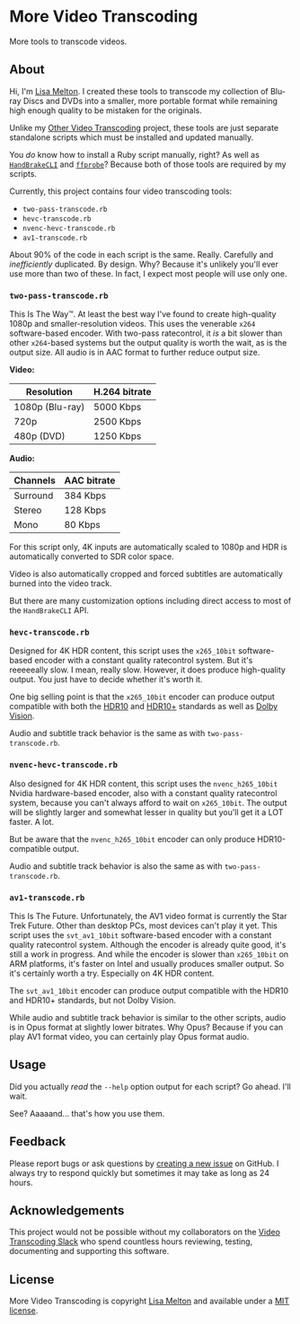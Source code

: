# More Video Transcoding

More tools to transcode videos.

## About

Hi, I'm [Lisa Melton](https://lisamelton.net/). I created these tools to transcode my collection of Blu-ray Discs and DVDs into a smaller, more portable format while remaining high enough quality to be mistaken for the originals.

Unlike my [Other Video Transcoding](https://github.com/lisamelton/other_video_transcoding) project, these tools are just separate standalone scripts which must be installed and updated manually.

You *do* know how to install a Ruby script manually, right? As well as [`HandBrakeCLI`](https://handbrake.fr/downloads2.php) and [`ffprobe`](https://ffmpeg.org/download.html)? Because both of those tools are required by my scripts.

Currently, this project contains four video transcoding tools:

- `two-pass-transcode.rb`
- `hevc-transcode.rb`
- `nvenc-hevc-transcode.rb`
- `av1-transcode.rb`

About 90% of the code in each script is the same. Really. Carefully and *inefficiently* duplicated. By design. Why? Because it's unlikely you'll ever use more than two of these. In fact, I expect most people will use only one.

### `two-pass-transcode.rb`

This Is The Way™. At least the best way I've found to create high-quality 1080p and smaller-resolution videos. This uses the venerable `x264` software-based encoder. With two-pass ratecontrol, it _is_ a bit slower than other `x264`-based systems but the output quality is worth the wait, as is the output size. All audio is in AAC format to further reduce output size.

**Video:**

Resolution | H.264 bitrate
--- | ---
1080p (Blu-ray) | 5000 Kbps
720p | 2500 Kbps
480p (DVD) | 1250 Kbps

**Audio:**

Channels | AAC bitrate
--- | ---
Surround | 384 Kbps
Stereo | 128 Kbps
Mono | 80 Kbps

For this script only, 4K inputs are automatically scaled to 1080p and HDR is automatically converted to SDR color space.

Video is also automatically cropped and forced subtitles are automatically burned into the video track.

But there are many customization options including direct access to most of the `HandBrakeCLI` API.

### `hevc-transcode.rb`

Designed for 4K HDR content, this script uses the `x265_10bit` software-based encoder with a constant quality ratecontrol system. But it's reeeeeally slow. I mean, really slow. However, it does produce high-quality output. You just have to decide whether it's worth it.

One big selling point is that the `x265_10bit` encoder can produce output compatible with both the [HDR10](https://en.wikipedia.org/wiki/HDR10) and [HDR10+](https://en.wikipedia.org/wiki/HDR10%2B) standards as well as [Dolby Vision](https://en.wikipedia.org/wiki/Dolby_Vision).

Audio and subtitle track behavior is the same as with `two-pass-transcode.rb`.

### `nvenc-hevc-transcode.rb`

Also designed for 4K HDR content, this script uses the `nvenc_h265_10bit` Nvidia hardware-based encoder, also with a constant quality ratecontrol system, because you can't always afford to wait on `x265_10bit`. The output will be slightly larger and somewhat lesser in quality but you'll get it a LOT faster. A lot.

But be aware that the `nvenc_h265_10bit` encoder can only produce HDR10-compatible output.

Audio and subtitle track behavior is also the same as with `two-pass-transcode.rb`.

### `av1-transcode.rb`

This Is The Future. Unfortunately, the AV1 video format is currently the Star Trek Future. Other than desktop PCs, most devices can't play it yet. This script uses the `svt_av1_10bit` software-based encoder with a constant quality ratecontrol system. Although the encoder is already quite good, it's still a work in progress. And while the encoder is slower than `x265_10bit` on ARM platforms, it's faster on Intel and usually produces smaller output. So it's certainly worth a try. Especially on 4K HDR content.

The `svt_av1_10bit` encoder can produce output compatible with the HDR10 and HDR10+ standards, but not Dolby Vision.

While audio and subtitle track behavior is similar to the other scripts, audio is in Opus format at slightly lower bitrates. Why Opus? Because if you can play AV1 format video, you can certainly play Opus format audio.

## Usage

Did you actually *read* the `--help` option output for each script? Go ahead. I'll wait.

See? Aaaaand... that's how you use them.

## Feedback

Please report bugs or ask questions by [creating a new issue](https://github.com/lisamelton/more-video-transcoding/issues) on GitHub. I always try to respond quickly but sometimes it may take as long as 24 hours.

## Acknowledgements

This project would not be possible without my collaborators on the [Video Transcoding Slack](https://videotranscoding.slack.com/) who spend countless hours reviewing, testing, documenting and supporting this software.

## License

More Video Transcoding is copyright [Lisa Melton](https://lisamelton.net/) and available under a [MIT license](https://github.com/lisamelton/more-video-transcoding/blob/master/LICENSE).
